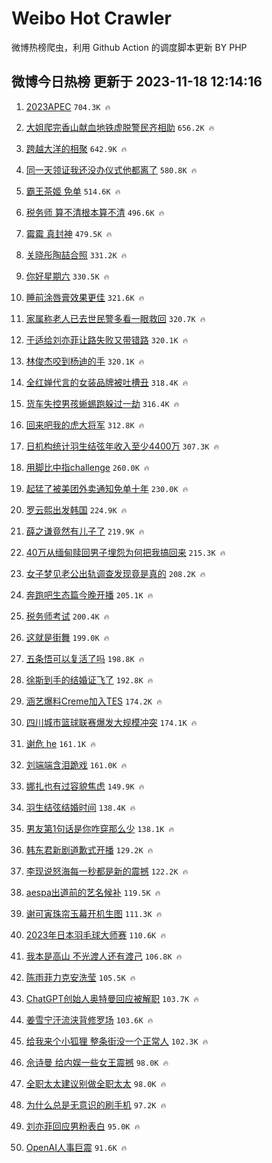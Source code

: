 # Weibo Hot Crawler 



微博热榜爬虫，利用 Github Action 的调度脚本更新 BY PHP 


## 微博今日热榜 更新于 2023-11-18 12:14:16 
1. [2023APEC](https://s.weibo.com/weibo?q=%232023APEC%23&t=31&band_rank=1&Refer=top) `704.3K 🔥` 

1. [大姐爬完香山献血地铁虚脱警民齐相助](https://s.weibo.com/weibo?q=%23%E5%A4%A7%E5%A7%90%E7%88%AC%E5%AE%8C%E9%A6%99%E5%B1%B1%E7%8C%AE%E8%A1%80%E5%9C%B0%E9%93%81%E8%99%9A%E8%84%B1%E8%AD%A6%E6%B0%91%E9%BD%90%E7%9B%B8%E5%8A%A9%23&t=31&band_rank=2&Refer=top) `656.2K 🔥` 

1. [跨越大洋的相聚](https://s.weibo.com/weibo?q=%23%E8%B7%A8%E8%B6%8A%E5%A4%A7%E6%B4%8B%E7%9A%84%E7%9B%B8%E8%81%9A%23&t=31&band_rank=3&Refer=top) `642.9K 🔥` 

1. [同一天领证我还没办仪式他都离了](https://s.weibo.com/weibo?q=%E5%90%8C%E4%B8%80%E5%A4%A9%E9%A2%86%E8%AF%81%E6%88%91%E8%BF%98%E6%B2%A1%E5%8A%9E%E4%BB%AA%E5%BC%8F%E4%BB%96%E9%83%BD%E7%A6%BB%E4%BA%86&t=31&band_rank=4&Refer=top) `580.8K 🔥` 

1. [霸王茶姬 免单](https://s.weibo.com/weibo?q=%E9%9C%B8%E7%8E%8B%E8%8C%B6%E5%A7%AC%20%E5%85%8D%E5%8D%95&t=31&band_rank=5&Refer=top) `514.6K 🔥` 

1. [税务师 算不清根本算不清](https://s.weibo.com/weibo?q=%E7%A8%8E%E5%8A%A1%E5%B8%88%20%E7%AE%97%E4%B8%8D%E6%B8%85%E6%A0%B9%E6%9C%AC%E7%AE%97%E4%B8%8D%E6%B8%85&t=31&band_rank=6&Refer=top) `496.6K 🔥` 

1. [霉霉 真封神](https://s.weibo.com/weibo?q=%E9%9C%89%E9%9C%89%20%E7%9C%9F%E5%B0%81%E7%A5%9E&t=31&band_rank=7&Refer=top) `479.5K 🔥` 

1. [关晓彤陶喆合照](https://s.weibo.com/weibo?q=%23%E5%85%B3%E6%99%93%E5%BD%A4%E9%99%B6%E5%96%86%E5%90%88%E7%85%A7%23&t=31&band_rank=8&Refer=top) `331.2K 🔥` 

1. [你好星期六](https://s.weibo.com/weibo?q=%E4%BD%A0%E5%A5%BD%E6%98%9F%E6%9C%9F%E5%85%AD&t=31&band_rank=9&Refer=top) `330.5K 🔥` 

1. [睡前涂唇膏效果更佳](https://s.weibo.com/weibo?q=%23%E7%9D%A1%E5%89%8D%E6%B6%82%E5%94%87%E8%86%8F%E6%95%88%E6%9E%9C%E6%9B%B4%E4%BD%B3%23&t=31&band_rank=10&Refer=top) `321.6K 🔥` 

1. [家属称老人已去世民警多看一眼救回](https://s.weibo.com/weibo?q=%23%E5%AE%B6%E5%B1%9E%E7%A7%B0%E8%80%81%E4%BA%BA%E5%B7%B2%E5%8E%BB%E4%B8%96%E6%B0%91%E8%AD%A6%E5%A4%9A%E7%9C%8B%E4%B8%80%E7%9C%BC%E6%95%91%E5%9B%9E%23&t=31&band_rank=11&Refer=top) `320.7K 🔥` 

1. [于适给刘亦菲让路失败又带错路](https://s.weibo.com/weibo?q=%23%E4%BA%8E%E9%80%82%E7%BB%99%E5%88%98%E4%BA%A6%E8%8F%B2%E8%AE%A9%E8%B7%AF%E5%A4%B1%E8%B4%A5%E5%8F%88%E5%B8%A6%E9%94%99%E8%B7%AF%23&t=31&band_rank=12&Refer=top) `320.1K 🔥` 

1. [林俊杰咬到杨迪的手](https://s.weibo.com/weibo?q=%23%E6%9E%97%E4%BF%8A%E6%9D%B0%E5%92%AC%E5%88%B0%E6%9D%A8%E8%BF%AA%E7%9A%84%E6%89%8B%23&t=31&band_rank=13&Refer=top) `320.1K 🔥` 

1. [全红婵代言的女装品牌被吐槽丑](https://s.weibo.com/weibo?q=%23%E5%85%A8%E7%BA%A2%E5%A9%B5%E4%BB%A3%E8%A8%80%E7%9A%84%E5%A5%B3%E8%A3%85%E5%93%81%E7%89%8C%E8%A2%AB%E5%90%90%E6%A7%BD%E4%B8%91%23&t=31&band_rank=14&Refer=top) `318.4K 🔥` 

1. [货车失控男孩蜥蜴跑躲过一劫](https://s.weibo.com/weibo?q=%23%E8%B4%A7%E8%BD%A6%E5%A4%B1%E6%8E%A7%E7%94%B7%E5%AD%A9%E8%9C%A5%E8%9C%B4%E8%B7%91%E8%BA%B2%E8%BF%87%E4%B8%80%E5%8A%AB%23&t=31&band_rank=15&Refer=top) `316.4K 🔥` 

1. [回来吧我的虎大将军](https://s.weibo.com/weibo?q=%E5%9B%9E%E6%9D%A5%E5%90%A7%E6%88%91%E7%9A%84%E8%99%8E%E5%A4%A7%E5%B0%86%E5%86%9B&t=31&band_rank=16&Refer=top) `312.8K 🔥` 

1. [日机构统计羽生结弦年收入至少4400万](https://s.weibo.com/weibo?q=%23%E6%97%A5%E6%9C%BA%E6%9E%84%E7%BB%9F%E8%AE%A1%E7%BE%BD%E7%94%9F%E7%BB%93%E5%BC%A6%E5%B9%B4%E6%94%B6%E5%85%A5%E8%87%B3%E5%B0%914400%E4%B8%87%23&t=31&band_rank=17&Refer=top) `307.3K 🔥` 

1. [用脚比中指challenge](https://s.weibo.com/weibo?q=%E7%94%A8%E8%84%9A%E6%AF%94%E4%B8%AD%E6%8C%87challenge&t=31&band_rank=18&Refer=top) `260.0K 🔥` 

1. [起猛了被美团外卖通知免单十年](https://s.weibo.com/weibo?q=%23%E8%B5%B7%E7%8C%9B%E4%BA%86%E8%A2%AB%E7%BE%8E%E5%9B%A2%E5%A4%96%E5%8D%96%E9%80%9A%E7%9F%A5%E5%85%8D%E5%8D%95%E5%8D%81%E5%B9%B4%23&t=31&band_rank=19&Refer=top) `230.0K 🔥` 

1. [罗云熙出发韩国](https://s.weibo.com/weibo?q=%23%E7%BD%97%E4%BA%91%E7%86%99%E5%87%BA%E5%8F%91%E9%9F%A9%E5%9B%BD%23&t=31&band_rank=20&Refer=top) `224.9K 🔥` 

1. [薛之谦竟然有儿子了](https://s.weibo.com/weibo?q=%E8%96%9B%E4%B9%8B%E8%B0%A6%E7%AB%9F%E7%84%B6%E6%9C%89%E5%84%BF%E5%AD%90%E4%BA%86&t=31&band_rank=21&Refer=top) `219.9K 🔥` 

1. [40万从缅甸赎回男子埋怨为何把我搞回来](https://s.weibo.com/weibo?q=%2340%E4%B8%87%E4%BB%8E%E7%BC%85%E7%94%B8%E8%B5%8E%E5%9B%9E%E7%94%B7%E5%AD%90%E5%9F%8B%E6%80%A8%E4%B8%BA%E4%BD%95%E6%8A%8A%E6%88%91%E6%90%9E%E5%9B%9E%E6%9D%A5%23&t=31&band_rank=22&Refer=top) `215.3K 🔥` 

1. [女子梦见老公出轨调查发现竟是真的](https://s.weibo.com/weibo?q=%23%E5%A5%B3%E5%AD%90%E6%A2%A6%E8%A7%81%E8%80%81%E5%85%AC%E5%87%BA%E8%BD%A8%E8%B0%83%E6%9F%A5%E5%8F%91%E7%8E%B0%E7%AB%9F%E6%98%AF%E7%9C%9F%E7%9A%84%23&t=31&band_rank=23&Refer=top) `208.2K 🔥` 

1. [奔跑吧生态篇今晚开播](https://s.weibo.com/weibo?q=%23%E5%A5%94%E8%B7%91%E5%90%A7%E7%94%9F%E6%80%81%E7%AF%87%E4%BB%8A%E6%99%9A%E5%BC%80%E6%92%AD%23&t=31&band_rank=24&Refer=top) `205.1K 🔥` 

1. [税务师考试](https://s.weibo.com/weibo?q=%E7%A8%8E%E5%8A%A1%E5%B8%88%E8%80%83%E8%AF%95&t=31&band_rank=25&Refer=top) `200.4K 🔥` 

1. [这就是街舞](https://s.weibo.com/weibo?q=%E8%BF%99%E5%B0%B1%E6%98%AF%E8%A1%97%E8%88%9E&t=31&band_rank=26&Refer=top) `199.0K 🔥` 

1. [五条悟可以复活了吗](https://s.weibo.com/weibo?q=%E4%BA%94%E6%9D%A1%E6%82%9F%E5%8F%AF%E4%BB%A5%E5%A4%8D%E6%B4%BB%E4%BA%86%E5%90%97&t=31&band_rank=27&Refer=top) `198.8K 🔥` 

1. [徐斯到手的结婚证飞了](https://s.weibo.com/weibo?q=%23%E5%BE%90%E6%96%AF%E5%88%B0%E6%89%8B%E7%9A%84%E7%BB%93%E5%A9%9A%E8%AF%81%E9%A3%9E%E4%BA%86%23&t=31&band_rank=28&Refer=top) `192.8K 🔥` 

1. [涵艺爆料Creme加入TES](https://s.weibo.com/weibo?q=%23%E6%B6%B5%E8%89%BA%E7%88%86%E6%96%99Creme%E5%8A%A0%E5%85%A5TES%23&t=31&band_rank=29&Refer=top) `174.2K 🔥` 

1. [四川城市篮球联赛爆发大规模冲突](https://s.weibo.com/weibo?q=%23%E5%9B%9B%E5%B7%9D%E5%9F%8E%E5%B8%82%E7%AF%AE%E7%90%83%E8%81%94%E8%B5%9B%E7%88%86%E5%8F%91%E5%A4%A7%E8%A7%84%E6%A8%A1%E5%86%B2%E7%AA%81%23&t=31&band_rank=30&Refer=top) `174.1K 🔥` 

1. [谢危 he](https://s.weibo.com/weibo?q=%E8%B0%A2%E5%8D%B1%20he&t=31&band_rank=31&Refer=top) `161.1K 🔥` 

1. [刘端端含泪跪戏](https://s.weibo.com/weibo?q=%23%E5%88%98%E7%AB%AF%E7%AB%AF%E5%90%AB%E6%B3%AA%E8%B7%AA%E6%88%8F%23&t=31&band_rank=32&Refer=top) `161.0K 🔥` 

1. [娜扎也有过容貌焦虑](https://s.weibo.com/weibo?q=%23%E5%A8%9C%E6%89%8E%E4%B9%9F%E6%9C%89%E8%BF%87%E5%AE%B9%E8%B2%8C%E7%84%A6%E8%99%91%23&t=31&band_rank=33&Refer=top) `149.9K 🔥` 

1. [羽生结弦结婚时间](https://s.weibo.com/weibo?q=%E7%BE%BD%E7%94%9F%E7%BB%93%E5%BC%A6%E7%BB%93%E5%A9%9A%E6%97%B6%E9%97%B4&t=31&band_rank=34&Refer=top) `138.4K 🔥` 

1. [男友第1句话是你咋穿那么少](https://s.weibo.com/weibo?q=%23%E7%94%B7%E5%8F%8B%E7%AC%AC1%E5%8F%A5%E8%AF%9D%E6%98%AF%E4%BD%A0%E5%92%8B%E7%A9%BF%E9%82%A3%E4%B9%88%E5%B0%91%23&t=31&band_rank=35&Refer=top) `138.1K 🔥` 

1. [韩东君新剧道歉式开播](https://s.weibo.com/weibo?q=%E9%9F%A9%E4%B8%9C%E5%90%9B%E6%96%B0%E5%89%A7%E9%81%93%E6%AD%89%E5%BC%8F%E5%BC%80%E6%92%AD&t=31&band_rank=36&Refer=top) `129.2K 🔥` 

1. [李现说怒海每一秒都是新的震撼](https://s.weibo.com/weibo?q=%23%E6%9D%8E%E7%8E%B0%E8%AF%B4%E6%80%92%E6%B5%B7%E6%AF%8F%E4%B8%80%E7%A7%92%E9%83%BD%E6%98%AF%E6%96%B0%E7%9A%84%E9%9C%87%E6%92%BC%23&t=31&band_rank=37&Refer=top) `122.2K 🔥` 

1. [aespa出道前的艺名候补](https://s.weibo.com/weibo?q=%23aespa%E5%87%BA%E9%81%93%E5%89%8D%E7%9A%84%E8%89%BA%E5%90%8D%E5%80%99%E8%A1%A5%23&t=31&band_rank=38&Refer=top) `119.5K 🔥` 

1. [谢可寅珠帘玉幕开机生图](https://s.weibo.com/weibo?q=%23%E8%B0%A2%E5%8F%AF%E5%AF%85%E7%8F%A0%E5%B8%98%E7%8E%89%E5%B9%95%E5%BC%80%E6%9C%BA%E7%94%9F%E5%9B%BE%23&t=31&band_rank=39&Refer=top) `111.3K 🔥` 

1. [2023年日本羽毛球大师赛](https://s.weibo.com/weibo?q=%232023%E5%B9%B4%E6%97%A5%E6%9C%AC%E7%BE%BD%E6%AF%9B%E7%90%83%E5%A4%A7%E5%B8%88%E8%B5%9B%23&t=31&band_rank=40&Refer=top) `110.6K 🔥` 

1. [我本是高山 不光渡人还有渡己](https://s.weibo.com/weibo?q=%E6%88%91%E6%9C%AC%E6%98%AF%E9%AB%98%E5%B1%B1%20%E4%B8%8D%E5%85%89%E6%B8%A1%E4%BA%BA%E8%BF%98%E6%9C%89%E6%B8%A1%E5%B7%B1&t=31&band_rank=41&Refer=top) `106.8K 🔥` 

1. [陈雨菲力克安洗莹](https://s.weibo.com/weibo?q=%E9%99%88%E9%9B%A8%E8%8F%B2%E5%8A%9B%E5%85%8B%E5%AE%89%E6%B4%97%E8%8E%B9&t=31&band_rank=42&Refer=top) `105.5K 🔥` 

1. [ChatGPT创始人奥特曼回应被解职](https://s.weibo.com/weibo?q=%23ChatGPT%E5%88%9B%E5%A7%8B%E4%BA%BA%E5%A5%A5%E7%89%B9%E6%9B%BC%E5%9B%9E%E5%BA%94%E8%A2%AB%E8%A7%A3%E8%81%8C%23&t=31&band_rank=43&Refer=top) `103.7K 🔥` 

1. [姜雪宁汗流浃背修罗场](https://s.weibo.com/weibo?q=%E5%A7%9C%E9%9B%AA%E5%AE%81%E6%B1%97%E6%B5%81%E6%B5%83%E8%83%8C%E4%BF%AE%E7%BD%97%E5%9C%BA&t=31&band_rank=44&Refer=top) `103.6K 🔥` 

1. [给我来个小狐狸 整条街没一个正常人](https://s.weibo.com/weibo?q=%E7%BB%99%E6%88%91%E6%9D%A5%E4%B8%AA%E5%B0%8F%E7%8B%90%E7%8B%B8%20%E6%95%B4%E6%9D%A1%E8%A1%97%E6%B2%A1%E4%B8%80%E4%B8%AA%E6%AD%A3%E5%B8%B8%E4%BA%BA&t=31&band_rank=45&Refer=top) `102.3K 🔥` 

1. [佘诗曼 给内娱一些女王震撼](https://s.weibo.com/weibo?q=%E4%BD%98%E8%AF%97%E6%9B%BC%20%E7%BB%99%E5%86%85%E5%A8%B1%E4%B8%80%E4%BA%9B%E5%A5%B3%E7%8E%8B%E9%9C%87%E6%92%BC&t=31&band_rank=46&Refer=top) `98.0K 🔥` 

1. [全职太太建议别做全职太太](https://s.weibo.com/weibo?q=%E5%85%A8%E8%81%8C%E5%A4%AA%E5%A4%AA%E5%BB%BA%E8%AE%AE%E5%88%AB%E5%81%9A%E5%85%A8%E8%81%8C%E5%A4%AA%E5%A4%AA&t=31&band_rank=47&Refer=top) `98.0K 🔥` 

1. [为什么总是无意识的刷手机](https://s.weibo.com/weibo?q=%23%E4%B8%BA%E4%BB%80%E4%B9%88%E6%80%BB%E6%98%AF%E6%97%A0%E6%84%8F%E8%AF%86%E7%9A%84%E5%88%B7%E6%89%8B%E6%9C%BA%23&t=31&band_rank=48&Refer=top) `97.2K 🔥` 

1. [刘亦菲回应男粉表白](https://s.weibo.com/weibo?q=%23%E5%88%98%E4%BA%A6%E8%8F%B2%E5%9B%9E%E5%BA%94%E7%94%B7%E7%B2%89%E8%A1%A8%E7%99%BD%23&t=31&band_rank=49&Refer=top) `95.0K 🔥` 

1. [OpenAI人事巨震](https://s.weibo.com/weibo?q=%23OpenAI%E4%BA%BA%E4%BA%8B%E5%B7%A8%E9%9C%87%23&t=31&band_rank=50&Refer=top) `91.6K 🔥` 

